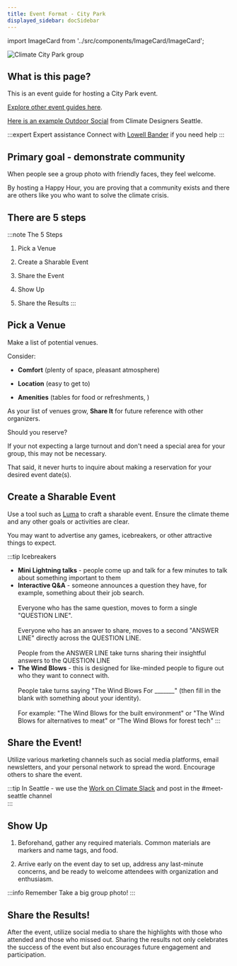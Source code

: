 ```yaml
---
title: Event Format - City Park
displayed_sidebar: docSidebar
---
```

import ImageCard from '../src/components/ImageCard/ImageCard';

![Climate City Park group](/img/women-in-climate-seattle.jpg)

## What is this page?

This is an event guide for hosting a City Park event.

[Explore other event guides here](event-guide).

[Here is an example Outdoor Social](https://lu.ma/og2o9jut) from Climate Designers Seattle.

:::expert Expert assistance
Connect with [Lowell Bander](https://linkedin.com/in/lowellbander) if you need help
:::

## Primary goal - demonstrate community

When people see a group photo with friendly faces, they feel welcome.

By hosting a Happy Hour, you are proving that a community exists and there are others like you who want to solve the climate crisis.


## There are 5 steps

:::note The 5 Steps
1. Pick a Venue

2. Create a Sharable Event

3. Share the Event

4. Show Up

5. Share the Results
:::

## Pick a Venue

Make a list of potential venues.

Consider:

- **Comfort** (plenty of space, pleasant atmosphere)

- **Location** (easy to get to)

- **Amenities** (tables for food or refreshments, )

As your list of venues grow, **Share It** for future reference with other organizers.


Should you reserve?

If your not expecting a large turnout and don't need a special area for your group, this may not be necessary.

That said, it never hurts to inquire about making a reservation for your desired event date(s). 


## Create a Sharable Event
Use a tool such as [Luma](https://lu.ma) to craft a sharable event. Ensure the climate theme and any other goals or activities are clear.

You may want to advertise any games, icebreakers, or other attractive things to expect.

:::tip Icebreakers
- **Mini Lightning talks** - people come up and talk for a few minutes to talk about something important to them
- **Interactive Q&A** - someone announces a question they have, for example, something about their job search.
<br></br>Everyone who has the same question, moves to form a single "QUESTION LINE". 
<br></br>Everyone who has an answer to share, moves to a second "ANSWER LINE" directly across the QUESTION LINE.
<br></br>People from the ANSWER LINE take turns sharing their insightful answers to the QUESTION LINE
- **The Wind Blows** - this is designed for like-minded people to figure out who they want to connect with.<br></br>People take turns saying "The Wind Blows For _______" (then fill in the blank with something about your identity).
<br></br>For example: "The Wind Blows for the built environment" or "The Wind Blows for alternatives to meat" or "The Wind Blows for forest tech"
::: 

## Share the Event!
Utilize various marketing channels such as social media platforms, email newsletters, and your personal network to spread the word. Encourage others to share the event.

:::tip
In Seattle - we use the [Work on Climate Slack](workonclimate.org) and post in the #meet-seattle channel  
:::

## Show Up
1. Beforehand, gather any required materials. Common materials are markers and name tags, and food.

2. Arrive early on the event day to set up, address any last-minute concerns, and be ready to welcome attendees with organization and enthusiasm.

:::info Remember
Take a big group photo!
:::

## Share the Results!
After the event, utilize social media to share the highlights with those who attended and those who missed out. Sharing the results not only celebrates the success of the event but also encourages future engagement and participation.
